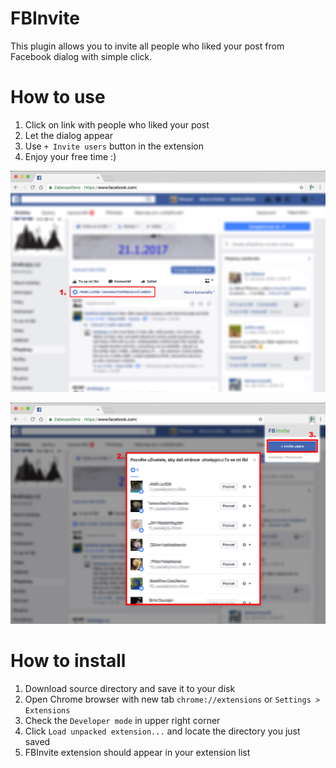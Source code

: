 # FBInvite
This plugin allows you to invite all people who liked your post from Facebook dialog with simple click.

# How to use
1. Click on link with people who liked your post
2. Let the dialog appear 
3. Use `+ Invite users` button in the extension
4. Enjoy your free time :)

![Screenshot](doc/step-1.jpg)

![Screenshot](doc/step-2.jpg)

# How to install
1. Download source directory and save it to your disk
2. Open Chrome browser with new tab `chrome://extensions` or `Settings > Extensions`
3. Check the `Developer mode` in upper right corner
4. Click `Load unpacked extension...` and locate the directory you just saved
5. FBInvite extension should appear in your extension list